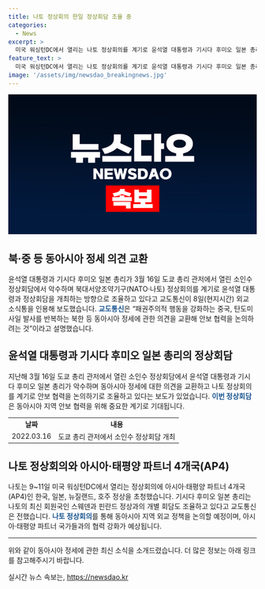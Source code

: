 ```yaml
---
title: 나토 정상회의 한일 정상회담 조율 중
categories:
  - News
excerpt: >
  미국 워싱턴DC에서 열리는 나토 정상회의를 계기로 윤석열 대통령과 기시다 후미오 일본 총리가 정상회담을 개최하기로 조율 중. 교도통신은 중국의 패권주의적 행동과 북한의 탄도미사일 발사 등 동아시아 정세에 대한 안보 협력을 논의할 예정이라고 보도함. 또한, 나토에서 아시아·태평양 4개국(AP4) 정상을 초청하여 세계 정세에 미치는 영향을 논의할 예정이며, 기시다 총리는 스웨덴·핀란드 정상과도 개별회담을 조율 중이라고 밝혔다.
feature_text: >
  미국 워싱턴DC에서 열리는 나토 정상회의를 계기로 윤석열 대통령과 기시다 후미오 일본 총리가 정상회담을 개최하기로 조율 중. 교도통신은 중국의 패권주의적 행동과 북한의 탄도미사일 발사 등 동아시아 정세에 대한 안보 협력을 논의할 예정이라고 보도함. 또한, 나토에서 아시아·태평양 4개국(AP4) 정상을 초청하여 세계 정세에 미치는 영향을 논의할 예정이며, 기시다 총리는 스웨덴·핀란드 정상과도 개별회담을 조율 중이라고 밝혔다.
image: '/assets/img/newsdao_breakingnews.jpg'
---
```


<p><img src="/assets/img/newsdao_breakingnews.jpg" alt="cryptoinkorea 속보" /></p>

<h2 data-ke-size="size26">북·중 등 동아시아 정세 의견 교환</h2>

<p data-ke-size="size16">윤석열 대통령과 기시다 후미오 일본 총리가 3월 16일 도쿄 총리 관저에서 열린 소인수 정상회담에서 악수하며 북대서양조약기구(NATO·나토) 정상회의를 계기로 윤석열 대통령과 정상회담을 개최하는 방향으로 조율하고 있다고 교도통신이 8일(현지시간) 외교 소식통을 인용해 보도했습니다. <b><span style="color: #1a5490;">교도통신</span></b>은 “패권주의적 행동을 강화하는 중국, 탄도미사일 발사를 반복하는 북한 등 동아시아 정세에 관한 의견을 교환해 안보 협력을 논의하려는 것”이라고 설명했습니다.</p>

<h2 data-ke-size="size24">윤석열 대통령과 기시다 후미오 일본 총리의 정상회담</h2>

<p data-ke-size="size16">지난해 3월 16일 도쿄 총리 관저에서 열린 소인수 정상회담에서 윤석열 대통령과 기시다 후미오 일본 총리가 악수하며 동아시아 정세에 대한 의견을 교환하고 나토 정상회의를 계기로 안보 협력을 논의하기로 조율하고 있다는 보도가 있었습니다. <b><span style="color: #1a5490;">이번 정상회담</span></b>은 동아시아 지역 안보 협력을 위해 중요한 계기로 기대됩니다.</p>

<table>
    <tr>
        <td style="text-align: center; height: 17px;"><b>날짜</b></td>
        <td style="text-align: center; height: 17px;"><b>내용</b></td>
    </tr>
    <tr>
        <td style="text-align: center;">2022.03.16</td>
        <td style="text-align: center;">도쿄 총리 관저에서 소인수 정상회담 개최</td>
    </tr>
</table>

<h2 data-ke-size="size24">나토 정상회의와 아시아·태평양 파트너 4개국(AP4)</h2>

<p data-ke-size="size16">나토는 9~11일 미국 워싱턴DC에서 열리는 정상회의에 아시아·태평양 파트너 4개국(AP4)인 한국, 일본, 뉴질랜드, 호주 정상을 초청했습니다. 기시다 후미오 일본 총리는 나토의 최신 회원국인 스웨덴과 핀란드 정상과의 개별 회담도 조율하고 있다고 교도통신은 전했습니다. <b><span style="color: #1a5490;">나토 정상회의</span></b>를 통해 동아시아 지역 외교 정책을 논의할 예정이며, 아시아·태평양 파트너 국가들과의 협력 강화가 예상됩니다.</p>

<hr data-ke-size="size16">

<p data-ke-size="size16">위와 같이 동아시아 정세에 관한 최신 소식을 소개드렸습니다. 더 많은 정보는 아래 링크를 참고해주시기 바랍니다.</p>
실시간 뉴스 속보는, <a href="https://newsdao.kr" rel="dofollow">https://newsdao.kr</a>


